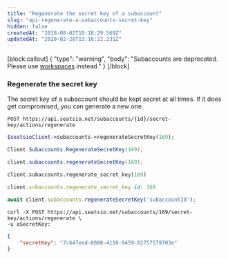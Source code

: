 ```yaml
---
title: "Regenerate the secret key of a subaccount"
slug: "api-regenerate-a-subaccounts-secret-key"
hidden: false
createdAt: "2018-08-02T10:18:29.569Z"
updatedAt: "2020-02-28T13:16:22.231Z"
---
```

[block:callout]
{
  &quot;type&quot;: &quot;warning&quot;,
  &quot;body&quot;: &quot;Subaccounts are deprecated. Please use [workspaces](api-workspaces) instead.&quot;
}
[/block]
### Regenerate the secret key

The secret key of a subaccount should be kept secret at all times. If it does get compromised, you can generate a new one.
```text
POST https://api.seatsio.net/subaccounts/{id}/secret-key/actions/regenerate
```
```php
$seatsioClient->subaccounts->regenerateSecretKey(169);
```
```csharp
Client.Subaccounts.RegenerateSecretKey(169);
```
```java
client.subaccounts.regenerateSecretKey(169);
```
```python
client.subaccounts.regenerate_secret_key(169)
```
```ruby
client.subaccounts.regenerate_secret_key id: 169
```
```javascript
await client.subaccounts.regenerateSecretKey('subaccountId');
```

```curl
curl -X POST https://api.seatsio.net/subaccounts/169/secret-key/actions/regenerate \
-u aSecretKey:
```

```json
{
    "secretKey": "7c647eed-0880-4118-9459-82757579703e"
}
```
